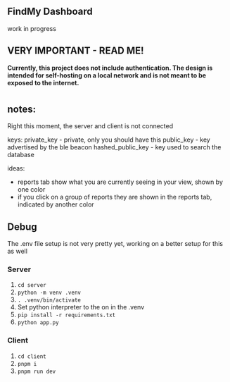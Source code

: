 ## FindMy Dashboard
work in progress


## VERY IMPORTANT - READ ME!
<b> Currently, this project does not include authentication. The design is intended for self-hosting on a local network and is not meant to be exposed to the internet. </b>
#

## notes:

Right this moment, the server and client is not connected

keys:
private_key - private, only you should have this
public_key - key advertised by the ble beacon
hashed_public_key - key used to search the database


ideas:

- reports tab show what you are currently seeing in your view, shown by one color
- if you click on a group of reports they are shown in the reports tab, indicated by another color

## Debug

The .env file setup is not very pretty yet, working on a better setup for this as well

### Server

1. `cd server`
2. `python -m venv .venv`
3. `. .venv/bin/activate`
4. Set python interpreter to the on in the .venv
5. `pip install -r requirements.txt`
6. `python app.py`

### Client

1. `cd client`
2. `pnpm i`
3. `pnpm run dev`
